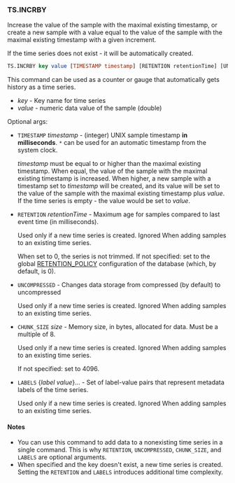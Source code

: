 ### TS.INCRBY

Increase the value of the sample with the maximal existing timestamp, or create a new sample with a value equal to the value of the sample with the maximal existing timestamp with a given increment.

If the time series does not exist - it will be automatically created.

```sql
TS.INCRBY key value [TIMESTAMP timestamp] [RETENTION retentionTime] [UNCOMPRESSED] [CHUNK_SIZE size] [LABELS {label value}...]
```

This command can be used as a counter or gauge that automatically gets history as a time series.

- _key_ - Key name for time series
- _value_ - numeric data value of the sample (double)

Optional args:

- `TIMESTAMP` _timestamp_ - (integer) UNIX sample timestamp **in milliseconds**. `*` can be used for an automatic timestamp from the system clock.

  _timestamp_ must be equal to or higher than the maximal existing timestamp. When equal, the value of the sample with the maximal existing timestamp is increased. When higher, a new sample with a timestamp set to _timestamp_ will be created, and its value will be set to the value of the sample with the maximal existing timestamp plus _value_. If the time series is empty - the value would be set to _value_.

- `RETENTION` _retentionTime_ - Maximum age for samples compared to last event time (in milliseconds).

  Used only if a new time series is created. Ignored When adding samples to an existing time series.

  When set to 0, the series is not trimmed. If not specified: set to the global [RETENTION_POLICY](https://redis.io/docs/stack/timeseries/configuration/#retention_policy) configuration of the database (which, by default, is 0).
 
- `UNCOMPRESSED` - Changes data storage from compressed (by default) to uncompressed

  Used only if a new time series is created. Ignored When adding samples to an existing time series.

- `CHUNK_SIZE` _size_ - Memory size, in bytes, allocated for data. Must be a multiple of 8.

  Used only if a new time series is created. Ignored When adding samples to an existing time series.

  If not specified: set to 4096.

- `LABELS` {_label_ _value_}... - Set of label-value pairs that represent metadata labels of the time series.

  Used only if a new time series is created. Ignored When adding samples to an existing time series.

#### Notes

- You can use this command to add data to a nonexisting time series in a single command.
  This is why `RETENTION`, `UNCOMPRESSED`,  `CHUNK_SIZE`, and `LABELS` are optional arguments.
- When specified and the key doesn't exist, a new time series is created.
  Setting the `RETENTION` and `LABELS` introduces additional time complexity.
